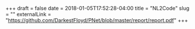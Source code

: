 +++ 
draft = false
date = 2018-01-05T17:52:28-04:00
title = "NL2Code"
slug = "" 
externalLink = "https://github.com/DarkestFloyd/PNet/blob/master/report/report.pdf"
+++
